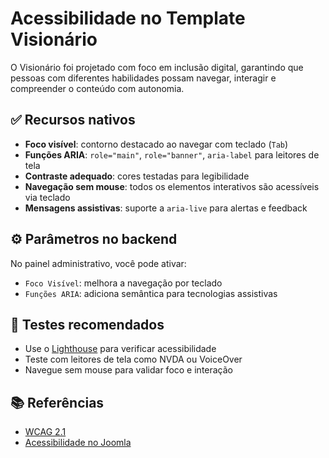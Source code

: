 # Acessibilidade no Template Visionário

O Visionário foi projetado com foco em inclusão digital, garantindo que pessoas com diferentes habilidades possam navegar, interagir e compreender o conteúdo com autonomia.

## ✅ Recursos nativos

- **Foco visível**: contorno destacado ao navegar com teclado (`Tab`)
- **Funções ARIA**: `role="main"`, `role="banner"`, `aria-label` para leitores de tela
- **Contraste adequado**: cores testadas para legibilidade
- **Navegação sem mouse**: todos os elementos interativos são acessíveis via teclado
- **Mensagens assistivas**: suporte a `aria-live` para alertas e feedback

## ⚙️ Parâmetros no backend

No painel administrativo, você pode ativar:

- `Foco Visível`: melhora a navegação por teclado
- `Funções ARIA`: adiciona semântica para tecnologias assistivas

## 🧪 Testes recomendados

- Use o [Lighthouse](https://developer.chrome.com/docs/lighthouse/accessibility/) para verificar acessibilidade
- Teste com leitores de tela como NVDA ou VoiceOver
- Navegue sem mouse para validar foco e interação

## 📚 Referências

- [WCAG 2.1](https://www.w3.org/WAI/WCAG21/quickref/)
- [Acessibilidade no Joomla](https://docs.joomla.org/Accessibility)
